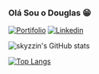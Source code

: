 ### Olá Sou o Douglas 😁
[![Portifolio](https://img.shields.io/badge/website-000000?style=for-the-badge&logo=About.me&logoColor=white)](https://douglas-dev.netlify.app/)
[![Linkedin](https://img.shields.io/badge/LinkedIn-0077B5?style=for-the-badge&logo=linkedin&logoColor=white
)](https://www.linkedin.com/in/douglas-silva-309b4522a/)


  
  ![skyzzin's GitHub stats](https://github-readme-stats.vercel.app/api?username=skyzzin&show_icons=true&theme=dracula)


  [![Top Langs](https://github-readme-stats.vercel.app/api/top-langs/?username=skyzzin&langs_count=8)](https://github.com/skyzzin/github-readme-stats)

